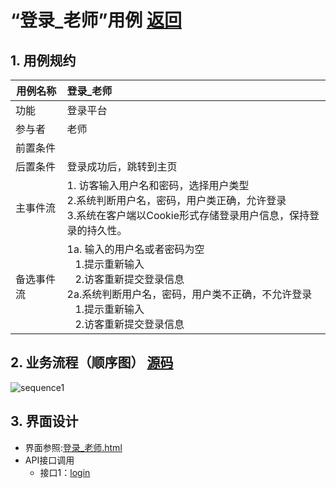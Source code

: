 ﻿
# “登录_老师”用例 [返回](../README.md)

## 1. 用例规约

|用例名称|登录_老师|
|-------|:-------------|
|功能|登录平台|
|参与者|老师|
|前置条件| |
|后置条件|登录成功后，跳转到主页|
|主事件流| 1. 访客输入用户名和密码，选择用户类型<br/>2.系统判断用户名，密码，用户类正确，允许登录<br/>3.系统在客户端以Cookie形式存储登录用户信息，保持登录的持久性。|
|备选事件流|1a. 输入的用户名或者密码为空 <br/>&nbsp;&nbsp; 1.提示重新输入 <br/> &nbsp;&nbsp; 2.访客重新提交登录信息 <br/>2a.系统判断用户名，密码，用户类不正确，不允许登录 <br/>&nbsp;&nbsp; 1.提示重新输入 <br/> &nbsp;&nbsp; 2.访客重新提交登录信息 |

## 2. 业务流程（顺序图） [源码](../src/sequence登录（老师）.puml)
![sequence1](../sequence登录_老师.png) 

## 3. 界面设计
- 界面参照:[登录_老师.html](https://github.com/LiYundong593/is_analysis/tree/master/test6/登录（老师）.html)
- API接口调用
    - 接口1：[login](../接口/login.md)

